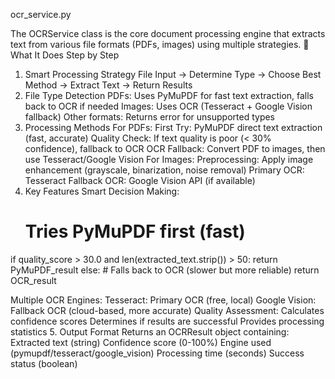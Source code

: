 ocr_service.py

The OCRService class is the core document processing engine that extracts text from various file formats (PDFs, images) using multiple strategies.
🔧 What It Does Step by Step
1. Smart Processing Strategy
File Input → Determine Type → Choose Best Method → Extract Text → Return Results
2. File Type Detection
PDFs: Uses PyMuPDF for fast text extraction, falls back to OCR if needed
Images: Uses OCR (Tesseract + Google Vision fallback)
Other formats: Returns error for unsupported types
3. Processing Methods
For PDFs:
First Try: PyMuPDF direct text extraction (fast, accurate)
Quality Check: If text quality is poor (< 30% confidence), fallback to OCR
OCR Fallback: Convert PDF to images, then use Tesseract/Google Vision
For Images:
Preprocessing: Apply image enhancement (grayscale, binarization, noise removal)
Primary OCR: Tesseract
Fallback OCR: Google Vision API (if available)
4. Key Features
Smart Decision Making:
    # Tries PyMuPDF first (fast)
if quality_score > 30.0 and len(extracted_text.strip()) > 50:
    return PyMuPDF_result
else:
    # Falls back to OCR (slower but more reliable)
    return OCR_result

Multiple OCR Engines:
Tesseract: Primary OCR (free, local)
Google Vision: Fallback OCR (cloud-based, more accurate)
Quality Assessment:
Calculates confidence scores
Determines if results are successful
Provides processing statistics
5. Output Format
Returns an OCRResult object containing:
Extracted text (string)
Confidence score (0-100%)
Engine used (pymupdf/tesseract/google_vision)
Processing time (seconds)
Success status (boolean)
